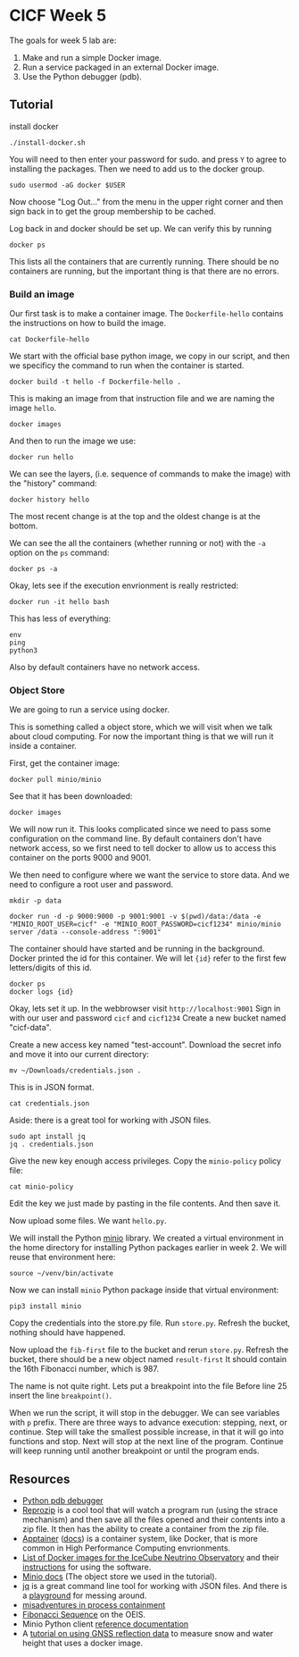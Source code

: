 # CICF Week 5

The goals for week 5 lab are:

1. Make and run a simple Docker image.
1. Run a service packaged in an external Docker image.
1. Use the Python debugger (pdb).

## Tutorial

install docker

```
./install-docker.sh
```

You will need to then enter your password for sudo. and press `Y` to
agree to installing the packages.
Then we need to add us to the docker group.

```
sudo usermod -aG docker $USER
```

Now choose "Log Out..." from the menu in the upper right corner and
then sign back in to get the group membership to be cached.

Log back in and docker should be set up.
We can verify this by running

```
docker ps
```

This lists all the containers that are currently running.
There should be no containers are running, but the important thing is
that there are no errors.

### Build an image

Our first task is to make a container image.
The `Dockerfile-hello` contains the instructions on how to build the
image.

```
cat Dockerfile-hello
```

We start with the official base python image, we copy in our script,
and then we specificy the command to run when the container is
started.

```
docker build -t hello -f Dockerfile-hello .
```

This is making an image from that instruction file and we are naming
the image `hello`.

```
docker images
```

And then to run the image we use:

```
docker run hello
```

We can see the layers, (i.e. sequence of commands to make the image)
with the "history" command:

```
docker history hello
```

The most recent change is at the top and the oldest change is at the
bottom.

We can see the all the containers (whether running or not) with the
`-a` option on the `ps` command:

```
docker ps -a
```

Okay, lets see if the execution envrionment is really restricted:

```
docker run -it hello bash
```

This has less of everything:

```
env
ping
python3
```

Also by default containers have no network access.


### Object Store

We are going to run a service using docker.

This is something called a object store, which we will visit when we
talk about cloud computing.  For now the important thing is that we
will run it inside a container.

First, get the container image:

```
docker pull minio/minio
```

See that it has been downloaded:

```
docker images
```

We will now run it.  This looks complicated since we need to pass some
configuration on the command line.  By default containers don't have
network access, so we first need to tell docker to allow us to access
this container on the ports 9000 and 9001.

We then need to configure where we want the service to store data.
And we need to configure a root user and password.

```
mkdir -p data

docker run -d -p 9000:9000 -p 9001:9001 -v $(pwd)/data:/data -e "MINIO_ROOT_USER=cicf" -e "MINIO_ROOT_PASSWORD=cicf1234" minio/minio server /data --console-address ":9001"
```

The container should have started and be running in the background.
Docker printed the id for this container.  We will let `{id}` refer to
the first few letters/digits of this id.

```
docker ps
docker logs {id}
```

Okay, lets set it up. In the webbrowser visit `http://localhost:9001`
Sign in with our user and password `cicf` and `cicf1234` Create a new
bucket named "cicf-data".

Create a new access key named "test-account".  Download the secret
info and move it into our current directory:

```
mv ~/Downloads/credentials.json .
```

This is in JSON format.

```
cat credentials.json
```

Aside: there is a great tool for working with JSON files.

```
sudo apt install jq
jq . credentials.json
```

Give the new key enough access privileges.  Copy the `minio-policy`
policy file:

```
cat minio-policy
```

Edit the key we just made by pasting in the file contents.  And then
save it.

Now upload some files.  We want `hello.py`.

We will install the Python [minio] library.  We created a virtual
environment in the home directory for installing Python packages
earlier in week 2.  We will reuse that environment here:

[minio]: https://pypi.org/project/minio/

```
source ~/venv/bin/activate
```

Now we can install `minio` Python package inside that virtual
environment:

```
pip3 install minio
```

Copy the credentials into the store.py file.  Run `store.py`.  Refresh
the bucket, nothing should have happened.  

Now upload the `fib-first` file to the bucket and rerun `store.py`.
Refresh the bucket, there should be a new object named `result-first`
It should contain the 16th Fibonacci number, which is 987.

The name is not quite right.  Lets put a breakpoint into the file
Before line 25 insert the line `breakpoint()`.

When we run the script, it will stop in the debugger.  We can see
variables with `p` prefix.  There are three ways to advance execution:
stepping, next, or continue. Step will take the smallest possible
increase, in that it will go into functions and stop.  Next will stop
at the next line of the program.  Continue will keep running until
another breakpoint or until the program ends.


## Resources

- [Python pdb debugger](https://docs.python.org/3/library/pdb.html)
- [Reprozip](https://www.reprozip.org/) is a cool tool that will watch
  a program run (using the strace mechanism) and then save all the
  files opened and their contents into a zip file. It then has the
  ability to create a container from the zip file.
- [Apptainer](https://apptainer.org/)
  ([docs](https://apptainer.org/docs/user/latest/)) is a container
  system, like Docker, that is more common in High Performance
  Computing envrionments.
- [List of Docker images for the IceCube Neutrino
  Observatory](https://hub.docker.com/u/icecube) and their
  [instructions](https://docs.icecube.aq/icetray/main/index.html) for
  using the software.
- [Minio docs](https://min.io/docs/minio/container/index.html) (The
  object store we used in the tutorial).
- [jq](https://jqlang.github.io/jq/) is a great command line tool for
  working with JSON files. And there is a
  [playground](https://jqplay.org/) for messing around.
- [misadventures in process
  containment](https://apenwarr.ca/log/?m=201901)
- [Fibonacci Sequence](https://oeis.org/A000045) on the OEIS.
- Minio Python client [reference
  documentation](https://min.io/docs/minio/linux/developers/python/API.html#put_object)
- A [tutorial on using GNSS reflection
  data](https://gnssrefl.readthedocs.io/en/latest/pages/docker_cl_instructions.html)
  to measure snow and water height that uses a docker image.
